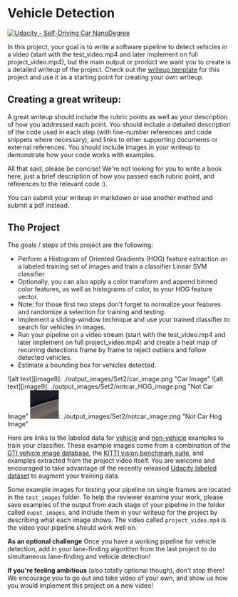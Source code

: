 # Vehicle Detection
[![Udacity - Self-Driving Car NanoDegree](https://s3.amazonaws.com/udacity-sdc/github/shield-carnd.svg)](http://www.udacity.com/drive)


In this project, your goal is to write a software pipeline to detect vehicles in a video (start with the test_video.mp4 and later implement on full project_video.mp4), but the main output or product we want you to create is a detailed writeup of the project.  Check out the [writeup template](https://github.com/udacity/CarND-Vehicle-Detection/blob/master/writeup_template.md) for this project and use it as a starting point for creating your own writeup.  

Creating a great writeup:
---
A great writeup should include the rubric points as well as your description of how you addressed each point.  You should include a detailed description of the code used in each step (with line-number references and code snippets where necessary), and links to other supporting documents or external references.  You should include images in your writeup to demonstrate how your code works with examples.  

All that said, please be concise!  We're not looking for you to write a book here, just a brief description of how you passed each rubric point, and references to the relevant code :). 

You can submit your writeup in markdown or use another method and submit a pdf instead.

The Project
---

The goals / steps of this project are the following:

* Perform a Histogram of Oriented Gradients (HOG) feature extraction on a labeled training set of images and train a classifier Linear SVM classifier
* Optionally, you can also apply a color transform and append binned color features, as well as histograms of color, to your HOG feature vector. 
* Note: for those first two steps don't forget to normalize your features and randomize a selection for training and testing.
* Implement a sliding-window technique and use your trained classifier to search for vehicles in images.
* Run your pipeline on a video stream (start with the test_video.mp4 and later implement on full project_video.mp4) and create a heat map of recurring detections frame by frame to reject outliers and follow detected vehicles.
* Estimate a bounding box for vehicles detected.

[//]: # (Image References)

[image1]: ./test_images/test1.jpg "Test Image1"
[image2]: ./test_images/test2.jpg "Test Image2"
[image3]: ./test_images/test3.jpg "Test Image3"
[image4]: ./test_images/test4.jpg "Test Image4"
[image5]: ./test_images/test5.jpg "Test Image5"
[image6]: ./test_images/test6.jpg "Test Image6"

[image7]: ./output_images/Set2/car_HOG_image.png "Car Hog Image"
![alt text][image8]: ./output_images/Set2/car_image.png "Car Image"
![alt text][image9]: ./output_images/Set2/notcar_HOG_image.png "Not Car Image"
![alt text][image10]: ./output_images/Set2/notcar_image.png "Not Car Hog Image"

[image10]: ./output_images/Set2/notcar_image.png "Car Hog Image"
[image10]: ./output_images/Set2/notcar_image.png "Car Hog Image"
[image10]: ./output_images/Set2/notcar_image.png "Car Hog Image"
[image10]: ./output_images/Set2/notcar_image.png "Car Hog Image"
[image10]: ./output_images/Set2/notcar_image.png "Car Hog Image"
[image10]: ./output_images/Set2/notcar_image.png "Car Hog Image"
[image10]: ./output_images/Set2/notcar_image.png "Car Hog Image"




[video10]: ./project_output_final.mp4 "Video"

Here are links to the labeled data for [vehicle](https://s3.amazonaws.com/udacity-sdc/Vehicle_Tracking/vehicles.zip) and [non-vehicle](https://s3.amazonaws.com/udacity-sdc/Vehicle_Tracking/non-vehicles.zip) examples to train your classifier.  These example images come from a combination of the [GTI vehicle image database](http://www.gti.ssr.upm.es/data/Vehicle_database.html), the [KITTI vision benchmark suite](http://www.cvlibs.net/datasets/kitti/), and examples extracted from the project video itself.   You are welcome and encouraged to take advantage of the recently released [Udacity labeled dataset](https://github.com/udacity/self-driving-car/tree/master/annotations) to augment your training data.  

Some example images for testing your pipeline on single frames are located in the `test_images` folder.  To help the reviewer examine your work, please save examples of the output from each stage of your pipeline in the folder called `ouput_images`, and include them in your writeup for the project by describing what each image shows.    The video called `project_video.mp4` is the video your pipeline should work well on.  

**As an optional challenge** Once you have a working pipeline for vehicle detection, add in your lane-finding algorithm from the last project to do simultaneous lane-finding and vehicle detection!

**If you're feeling ambitious** (also totally optional though), don't stop there!  We encourage you to go out and take video of your own, and show us how you would implement this project on a new video!
